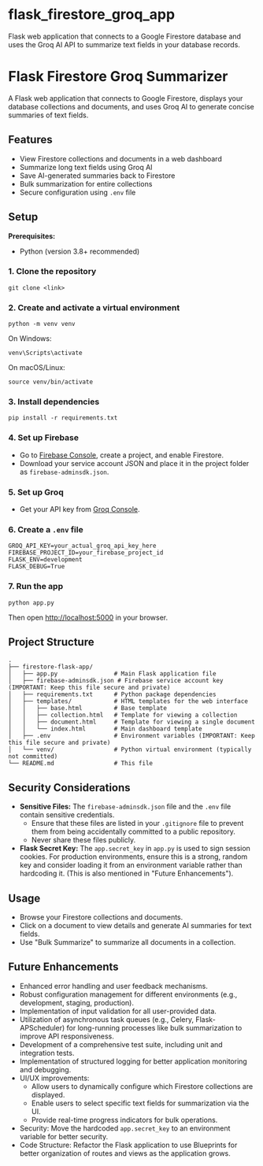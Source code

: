# flask_firestore_groq_app
Flask web application that connects to a Google Firestore database and uses the Groq AI API to summarize text fields in your database records. 

# Flask Firestore Groq Summarizer

A Flask web application that connects to Google Firestore, displays your database collections and documents, and uses Groq AI to generate concise summaries of text fields.

## Features

-  View Firestore collections and documents in a web dashboard
-  Summarize long text fields using Groq AI
-  Save AI-generated summaries back to Firestore
-  Bulk summarization for entire collections
-  Secure configuration using `.env` file

## Setup

**Prerequisites:**
- Python (version 3.8+ recommended)

### 1. Clone the repository
```
git clone <link>
```

### 2. Create and activate a virtual environment
```
python -m venv venv
```
On Windows:
```
venv\Scripts\activate
```
On macOS/Linux:
```
source venv/bin/activate
```

### 3. Install dependencies
```
pip install -r requirements.txt
```


### 4. Set up Firebase

- Go to [Firebase Console](https://console.firebase.google.com/), create a project, and enable Firestore.
- Download your service account JSON and place it in the project folder as `firebase-adminsdk.json`.

### 5. Set up Groq

- Get your API key from [Groq Console](https://console.groq.com/keys).

### 6. Create a `.env` file
```
GROQ_API_KEY=your_actual_groq_api_key_here
FIREBASE_PROJECT_ID=your_firebase_project_id
FLASK_ENV=development
FLASK_DEBUG=True
```
### 7. Run the app
```
python app.py
```


Then open [http://localhost:5000](http://localhost:5000) in your browser.

## Project Structure
```
.
├── firestore-flask-app/
│   ├── app.py                # Main Flask application file
│   ├── firebase-adminsdk.json # Firebase service account key (IMPORTANT: Keep this file secure and private)
│   ├── requirements.txt      # Python package dependencies
│   ├── templates/            # HTML templates for the web interface
│   │   ├── base.html         # Base template
│   │   ├── collection.html   # Template for viewing a collection
│   │   ├── document.html     # Template for viewing a single document
│   │   └── index.html        # Main dashboard template
│   ├── .env                  # Environment variables (IMPORTANT: Keep this file secure and private)
│   └── venv/                 # Python virtual environment (typically not committed)
└── README.md                 # This file
```
## Security Considerations
- **Sensitive Files:** The `firebase-adminsdk.json` file and the `.env` file contain sensitive credentials.
    - Ensure that these files are listed in your `.gitignore` file to prevent them from being accidentally committed to a public repository.
    - Never share these files publicly.
- **Flask Secret Key:** The `app.secret_key` in `app.py` is used to sign session cookies. For production environments, ensure this is a strong, random key and consider loading it from an environment variable rather than hardcoding it. (This is also mentioned in "Future Enhancements").

## Usage

- Browse your Firestore collections and documents.
- Click on a document to view details and generate AI summaries for text fields.
- Use "Bulk Summarize" to summarize all documents in a collection.

## Future Enhancements
- Enhanced error handling and user feedback mechanisms.
- Robust configuration management for different environments (e.g., development, staging, production).
- Implementation of input validation for all user-provided data.
- Utilization of asynchronous task queues (e.g., Celery, Flask-APScheduler) for long-running processes like bulk summarization to improve API responsiveness.
- Development of a comprehensive test suite, including unit and integration tests.
- Implementation of structured logging for better application monitoring and debugging.
- UI/UX improvements:
    - Allow users to dynamically configure which Firestore collections are displayed.
    - Enable users to select specific text fields for summarization via the UI.
    - Provide real-time progress indicators for bulk operations.
- Security: Move the hardcoded `app.secret_key` to an environment variable for better security.
- Code Structure: Refactor the Flask application to use Blueprints for better organization of routes and views as the application grows.
